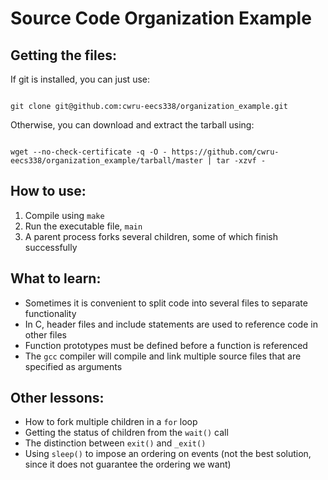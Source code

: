 Source Code Organization Example
================================

Getting the files:
------------------

If git is installed, you can just use:
<pre><code>
git clone git@github.com:cwru-eecs338/organization_example.git
</code></pre>

Otherwise, you can download and extract the tarball using:
<pre><code>
wget --no-check-certificate -q -O - https://github.com/cwru-eecs338/organization_example/tarball/master | tar -xzvf -
</code></pre>

How to use:
-----------

1. Compile using <code>make</code>
2. Run the executable file, <code>main</code>
3. A parent process forks several children, some of which finish successfully

What to learn:
--------------

* Sometimes it is convenient to split code into several files to separate functionality
* In C, header files and include statements are used to reference code in other files
* Function prototypes must be defined before a function is referenced
* The <code>gcc</code> compiler will compile and link multiple source files that
  are specified as arguments

Other lessons:
--------------

* How to fork multiple children in a <code>for</code> loop
* Getting the status of children from the <code>wait()</code> call
* The distinction between <code>exit()</code> and <code>_exit()</code>
* Using <code>sleep()</code> to impose an ordering on events (not the best
  solution, since it does not guarantee the ordering we want)
